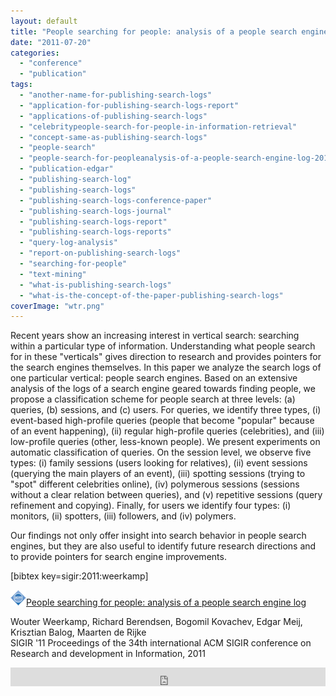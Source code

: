 ```yaml
---
layout: default
title: "People searching for people: analysis of a people search engine log"
date: "2011-07-20"
categories:
  - "conference"
  - "publication"
tags:
  - "another-name-for-publishing-search-logs"
  - "application-for-publishing-search-logs-report"
  - "applications-of-publishing-search-logs"
  - "celebritypeople-search-for-people-in-information-retrieval"
  - "concept-same-as-publishing-search-logs"
  - "people-search"
  - "people-search-for-peopleanalysis-of-a-people-search-engine-log-2011"
  - "publication-edgar"
  - "publishing-search-log"
  - "publishing-search-logs"
  - "publishing-search-logs-conference-paper"
  - "publishing-search-logs-journal"
  - "publishing-search-logs-report"
  - "publishing-search-logs-reports"
  - "query-log-analysis"
  - "report-on-publishing-search-logs"
  - "searching-for-people"
  - "text-mining"
  - "what-is-publishing-search-logs"
  - "what-is-the-concept-of-the-paper-publishing-search-logs"
coverImage: "wtr.png"
---
```


Recent years show an increasing interest in vertical search: searching within a particular type of information. Understanding what people search for in these "verticals" gives direction to research and provides pointers for the search engines themselves. In this paper we analyze the search logs of one particular vertical: people search engines. Based on an extensive analysis of the logs of a search engine geared towards finding people, we propose a classification scheme for people search at three levels: (a) queries, (b) sessions, and (c) users. For queries, we identify three types, (i) event-based high-profile queries (people that become "popular" because of an event happening), (ii) regular high-profile queries (celebrities), and (iii) low-profile queries (other, less-known people). We present experiments on automatic classification of queries. On the session level, we observe five types: (i) family sessions (users looking for relatives), (ii) event sessions (querying the main players of an event), (iii) spotting sessions (trying to "spot" different celebrities online), (iv) polymerous sessions (sessions without a clear relation between queries), and (v) repetitive sessions (query refinement and copying). Finally, for users we identify four types: (i) monitors, (ii) spotters, (iii) followers, and (iv) polymers.

Our findings not only offer insight into search behavior in people search engines, but they are also useful to identify future research directions and to provide pointers for search engine improvements.

\[bibtex key=sigir:2011:weerkamp\]

![ACM DL Author-ize service](/assets/img/images/oa.gif)[People searching for people: analysis of a people search engine log](http://dl.acm.org/authorize?6550391 "People searching for people: analysis of a people search engine log")

Wouter Weerkamp, Richard Berendsen, Bogomil Kovachev, Edgar Meij, Krisztian Balog, Maarten de Rijke  
SIGIR '11 Proceedings of the 34th international ACM SIGIR conference on Research and development in Information, 2011

<iframe src="http://dl.acm.org/authorizestats?6550391" width="100%" height="30" scrolling="no" frameborder="0">frames are not supported</iframe>
